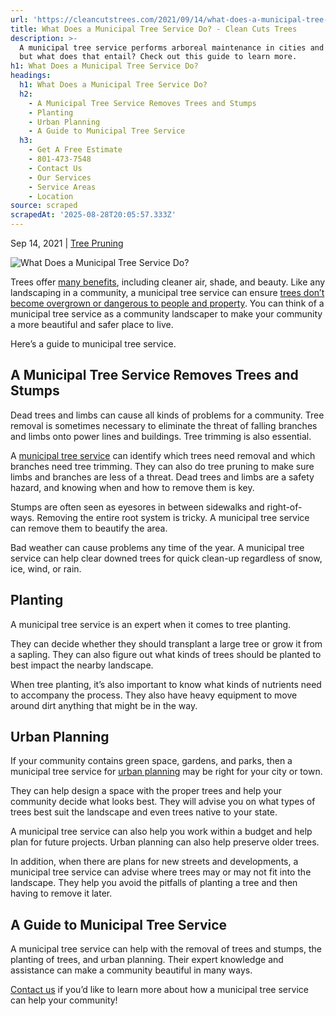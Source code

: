 ```yaml
---
url: 'https://cleancutstrees.com/2021/09/14/what-does-a-municipal-tree-service-do/'
title: What Does a Municipal Tree Service Do? - Clean Cuts Trees
description: >-
  A municipal tree service performs arboreal maintenance in cities and towns,
  but what does that entail? Check out this guide to learn more.
h1: What Does a Municipal Tree Service Do?
headings:
  h1: What Does a Municipal Tree Service Do?
  h2:
    - A Municipal Tree Service Removes Trees and Stumps
    - Planting
    - Urban Planning
    - A Guide to Municipal Tree Service
  h3:
    - Get A Free Estimate
    - 801-473-7548
    - Contact Us
    - Our Services
    - Service Areas
    - Location
source: scraped
scrapedAt: '2025-08-28T20:05:57.333Z'
---
```

Sep 14, 2021 | [Tree Pruning](https://cleancutstrees.com/category/tree-pruning/)

![What Does a Municipal Tree Service Do?](./assets/aacebd3d360260dfbbdb04f7226e81d1b39c0a99.jpeg)

Trees offer [many benefits](https://www.treesaregood.org/treeowner/benefitsoftrees), including cleaner air, shade, and beauty. Like any landscaping in a community, a municipal tree service can ensure [trees don’t become overgrown or dangerous to people and property](https://cleancutstrees.com/2024/12/12/how-to-clear-overgrown-land/). You can think of a municipal tree service as a community landscaper to make your community a more beautiful and safer place to live.   

Here’s a guide to municipal tree service.

## A Municipal Tree Service Removes Trees and Stumps

Dead trees and limbs can cause all kinds of problems for a community. Tree removal is sometimes necessary to eliminate the threat of falling branches and limbs onto power lines and buildings. Tree trimming is also essential.

A [municipal tree service](https://cleancutstrees.com/service/municipal-tree-services/) can identify which trees need removal and which branches need tree trimming. They can also do tree pruning to make sure limbs and branches are less of a threat. Dead trees and limbs are a safety hazard, and knowing when and how to remove them is key. 

Stumps are often seen as eyesores in between sidewalks and right-of-ways. Removing the entire root system is tricky. A municipal tree service can remove them to beautify the area.  

Bad weather can cause problems any time of the year. A municipal tree service can help clear downed trees for quick clean-up regardless of snow, ice, wind, or rain. 

## Planting

A municipal tree service is an expert when it comes to tree planting. 

They can decide whether they should transplant a large tree or grow it from a sapling. They can also figure out what kinds of trees should be planted to best impact the nearby landscape. 

When tree planting, it’s also important to know what kinds of nutrients need to accompany the process. They also have heavy equipment to move around dirt anything that might be in the way.  

## Urban Planning

If your community contains green space, gardens, and parks, then a municipal tree service for [urban planning](https://www.planning.org/pas/reports/report236.htm) may be right for your city or town. 

They can help design a space with the proper trees and help your community decide what looks best. They will advise you on what types of trees best suit the landscape and even trees native to your state.  

A municipal tree service can also help you work within a budget and help plan for future projects. Urban planning can also help preserve older trees. 

In addition, when there are plans for new streets and developments, a municipal tree service can advise where trees may or may not fit into the landscape. They help you avoid the pitfalls of planting a tree and then having to remove it later.  

## A Guide to Municipal Tree Service

A municipal tree service can help with the removal of trees and stumps, the planting of trees, and urban planning. Their expert knowledge and assistance can make a community beautiful in many ways.

[Contact us](https://cleancutstrees.com/contact-us/) if you’d like to learn more about how a municipal tree service can help your community!
